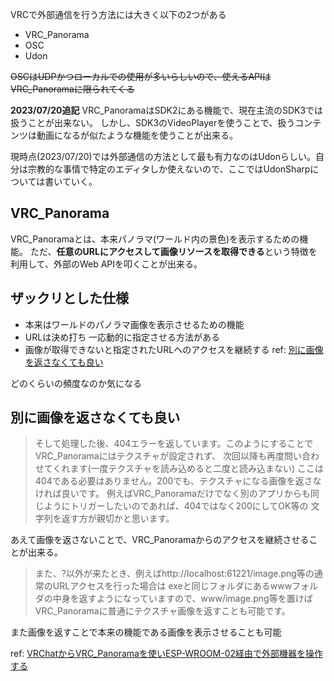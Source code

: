 VRCで外部通信を行う方法には大きく以下の2つがある

- VRC_Panorama
- OSC
- Udon

~~OSCはUDPかつローカルでの使用が多いらしいので、使えるAPIはVRC_Panoramaに限られてくる~~

**2023/07/20追記**
VRC_PanoramaはSDK2にある機能で、現在主流のSDK3では扱うことが出来ない。
しかし、SDK3のVideoPlayerを使うことで、扱うコンテンツは動画になるが似たような機能を使うことが出来る。

現時点(2023/07/20)では外部通信の方法として最も有力なのはUdonらしい。自分は宗教的な事情で特定のエディタしか使えないので、ここではUdonSharpについては書いていく。

## VRC_Panorama

VRC_Panoramaとは、本来パノラマ(ワールド内の景色)を表示するための機能。
ただ、**任意のURLにアクセスして画像リソースを取得できる**という特徴を利用して、外部のWeb APIを叩くことが出来る。

## ザックリとした仕様

- 本来はワールドのパノラマ画像を表示させるための機能
- URLは決め打ち
一応動的に指定させる方法がある
- 画像が取得できないと指定されたURLへのアクセスを継続する
ref: [別に画像を返さなくても良い](#別に画像を返さなくても良い)

どのくらいの頻度なのか気になる

## 別に画像を返さなくても良い

>そして処理した後、404エラーを返しています。このようにすることでVRC_Panoramaにはテクスチャが設定されず、
 次回以降も再度問い合わせてくれます(一度テクスチャを読み込めると二度と読み込まない)
 ここは404である必要はありません。200でも、テクスチャになる画像を返さなければ良いです。
 例えばVRC_Panoramaだけでなく別のアプリからも同じようにトリガーしたいのであれば、404ではなく200にしてOK等の
 文字列を返す方が親切かと思います。

あえて画像を返さないことで、VRC_Panoramaからのアクセスを継続させることが出来る。

>また、?以外が来たとき、例えばhttp://localhost:61221/image.png等の通常のURLアクセスを行った場合は
 exeと同じフォルダにあるwwwフォルダの中身を返すようになっていますので、www/image.png等を置けば
 VRC_Panoramaに普通にテクスチャ画像を返すことも可能です。

また画像を返すことで本来の機能である画像を表示させることも可能

ref: [VRChatからVRC_Panoramaを使いESP-WROOM-02経由で外部機器を操作する](https://qiita.com/sh_akira/items/3ed79ce23fade2d3831d)

## 